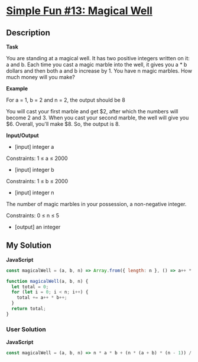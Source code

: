 # [Simple Fun #13: Magical Well]()

## Description

**Task**

You are standing at a magical well. It has two positive integers written on it: a and b. Each time you cast a magic marble into the well, it gives you a \* b dollars and then both a and b increase by 1. You have n magic marbles. How much money will you make?

**Example**

For a = 1, b = 2 and n = 2, the output should be 8

You will cast your first marble and get $2, after which the numbers will become 2 and 3. When you cast your second marble, the well will give you $6. Overall, you'll make $8. So, the output is 8.

**Input/Output**

- [input] integer a

Constraints: 1 ≤ a ≤ 2000

- [input] integer b

Constraints: 1 ≤ b ≤ 2000

- [input] integer n

The number of magic marbles in your possession, a non-negative integer.

Constraints: 0 ≤ n ≤ 5

- [output] an integer

## My Solution

**JavaScript**

```js
const magicalWell = (a, b, n) => Array.from({ length: n }, () => a++ * b++).reduce((acc, curr) => acc + curr, 0);
```

```js
function magicalWell(a, b, n) {
  let total = 0;
  for (let i = 0; i < n; i++) {
    total += a++ * b++;
  }
  return total;
}
```

### User Solution

**JavaScript**

```js
const magicalWell = (a, b, n) => n * a * b + (n * (a + b) * (n - 1)) / 2 + (n * (n - 1) * (2 * n - 1)) / 6;
```
